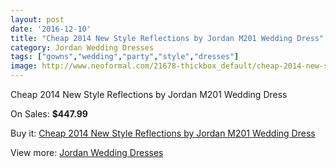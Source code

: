 ```yaml
---
layout: post
date: '2016-12-10'
title: "Cheap 2014 New Style Reflections by Jordan M201 Wedding Dress"
category: Jordan Wedding Dresses
tags: ["gowns","wedding","party","style","dresses"]
image: http://www.neoformal.com/21678-thickbox_default/cheap-2014-new-style-reflections-by-jordan-m201-wedding-dress.jpg
---
```

Cheap 2014 New Style Reflections by Jordan M201 Wedding Dress

On Sales: **$447.99**
<a href="https://www.neoformal.com/en/jordan-wedding-dresses-2014/7084-cheap-2014-new-style-reflections-by-jordan-m201-wedding-dress.html"><amp-img layout="responsive" width="600" height="600" src="//www.neoformal.com/21678-thickbox_default/cheap-2014-new-style-reflections-by-jordan-m201-wedding-dress.jpg" alt="Cheap 2014 New Style Reflections by Jordan M201 Wedding Dress 0" /></a>
<a href="https://www.neoformal.com/en/jordan-wedding-dresses-2014/7084-cheap-2014-new-style-reflections-by-jordan-m201-wedding-dress.html"><amp-img layout="responsive" width="600" height="600" src="//www.neoformal.com/21679-thickbox_default/cheap-2014-new-style-reflections-by-jordan-m201-wedding-dress.jpg" alt="Cheap 2014 New Style Reflections by Jordan M201 Wedding Dress 1" /></a>

Buy it: [Cheap 2014 New Style Reflections by Jordan M201 Wedding Dress](https://www.neoformal.com/en/jordan-wedding-dresses-2014/7084-cheap-2014-new-style-reflections-by-jordan-m201-wedding-dress.html "Cheap 2014 New Style Reflections by Jordan M201 Wedding Dress")

View more: [Jordan Wedding Dresses](https://www.neoformal.com/en/110-jordan-wedding-dresses-2014 "Jordan Wedding Dresses")